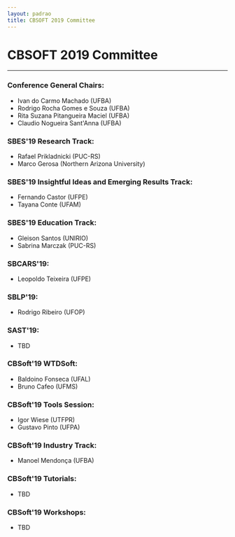 ```yaml
---
layout: padrao
title: CBSOFT 2019 Committee
---
```


# CBSOFT 2019 Committee

---

### Conference General Chairs:
- Ivan do Carmo Machado (UFBA)
- Rodrigo Rocha Gomes e Souza (UFBA)
- Rita Suzana Pitangueira Maciel (UFBA)
- Claudio Nogueira Sant'Anna (UFBA)

### SBES'19 Research Track:
- Rafael Prikladnicki (PUC-RS) 
- Marco Gerosa (Northern Arizona University)

### SBES'19 Insightful Ideas and Emerging Results Track:
- Fernando Castor (UFPE)
- Tayana Conte (UFAM)

### SBES'19 Education Track:
- Gleison Santos (UNIRIO)
- Sabrina Marczak (PUC-RS)

### SBCARS'19:
- Leopoldo Teixeira (UFPE)  

### SBLP'19:
- Rodrigo Ribeiro (UFOP)

### SAST'19:
- TBD 
 
### CBSoft'19 WTDSoft:
- Baldoino Fonseca (UFAL)
- Bruno Cafeo (UFMS) 
 
### CBSoft'19 Tools Session:
- Igor Wiese (UTFPR)
- Gustavo Pinto (UFPA)

### CBSoft'19 Industry Track:
- Manoel Mendonça (UFBA)

### CBSoft'19 Tutorials:
- TBD

### CBSoft'19 Workshops:
- TBD